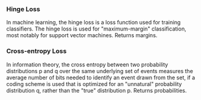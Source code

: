 ### Hinge Loss

In machine learning, the hinge loss is a loss function used for training classifiers. The hinge loss is used for "maximum-margin" classification, most notably for support vector machines. 
Returns margins.

### Cross-entropy Loss

In information theory, the cross entropy between two probability distributions p and q over the same underlying set of events measures the average number of bits needed to identify an event drawn from the set, if a coding scheme is used that is optimized for an "unnatural" probability distribution q, rather than the "true" distribution p.
Returns probabilities.
